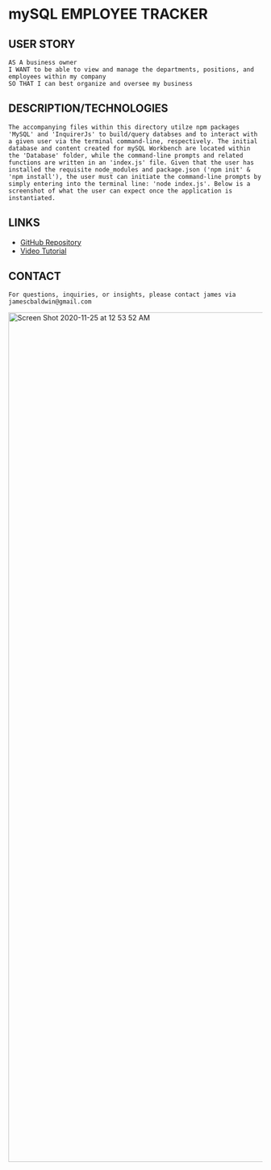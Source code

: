 # mySQL EMPLOYEE TRACKER

## USER STORY
```
AS A business owner
I WANT to be able to view and manage the departments, positions, and employees within my company
SO THAT I can best organize and oversee my business
```
## DESCRIPTION/TECHNOLOGIES

```The accompanying files within this directory utilze npm packages 'MySQL' and 'InquirerJs' to build/query databses and to interact with a given user via the terminal command-line, respectively. The initial database and content created for mySQL Workbench are located within the 'Database' folder, while the command-line prompts and related functions are written in an 'index.js' file. Given that the user has installed the requisite node_modules and package.json ('npm init' & 'npm install'), the user must can initiate the command-line prompts by simply entering into the terminal line: 'node index.js'. Below is a screenshot of what the user can expect once the application is instantiated.```

## LINKS
- [GitHub Repository](https://github.com/jamescbaldwin/mySQL-Employee-Tracker)
- [Video Tutorial](https://drive.google.com/file/d/1UtnMFi_ALts_mGdXFUsFDb7qXd6WWi6J/view)

## CONTACT
```
For questions, inquiries, or insights, please contact james via jamescbaldwin@gmail.com
```

<img width="1680" alt="Screen Shot 2020-11-25 at 12 53 52 AM" src="https://user-images.githubusercontent.com/70229636/100188702-c2ae6000-2eb8-11eb-8ee0-056c4038aac1.png">